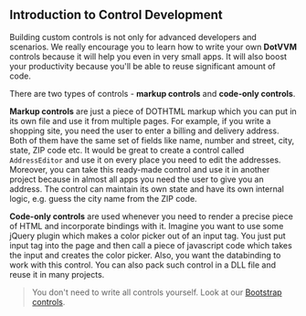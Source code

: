 ## Introduction to Control Development

Building custom controls is not only for advanced developers and scenarios. We really encourage you to learn how to write
your own **DotVVM** controls because it will help you even in very small apps. It will also boost your productivity because
you'll be able to reuse significant amount of code.

There are two types of controls - **markup controls** and **code-only controls**. 

**Markup controls** are just a piece of DOTHTML markup which you can put in its own file and use it from multiple pages.
For example, if you write a shopping site, you need the user to enter a billing and delivery address. Both of them 
have the same set of fields like name, number and street, city, state, ZIP code etc.
It would be great to create a control called `AddressEditor` and use it on every place you need to edit the addresses.
Moreover, you can take this ready-made control and use it in another project because in almost all apps you need the
user to give you an address.
The control can maintain its own state and have its own internal logic, e.g. guess the city name from the ZIP code.

**Code-only controls** are used whenever you need to render a precise piece of HTML and incorporate bindings with it.
Imagine you want to use some jQuery plugin which makes a color picker out of an input tag. You just put input tag into
the page and then call a piece of javascript code which takes the input and creates the color picker. Also, you want 
the databinding to work with this control. You can also pack such control in a DLL file and reuse it in many projects.

> You don't need to write all controls yourself. Look at our [Bootstrap controls](/docs/controls/bootstrap/Accordion/{branch}).
